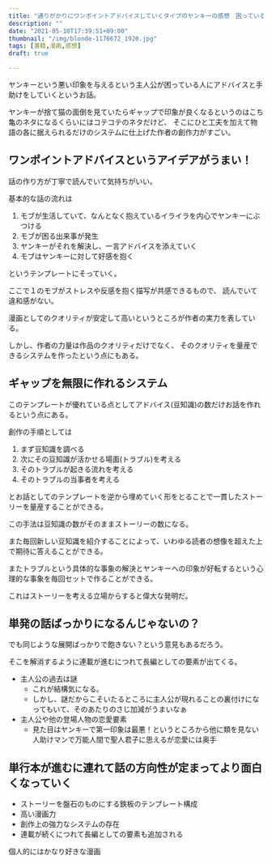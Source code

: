 ```yaml
---
title: "通りがかりにワンポイントアドバイスしていくタイプのヤンキーの感想　困っている人がいたら行動に移せることの勇気よ"
description: ""
date: "2021-05-10T17:39:51+09:00"
thumbnail: "/img/blonde-1176672_1920.jpg"
tags: [書籍,漫画,感想]
draft: true

---
```

ヤンキーという悪い印象を与えるという主人公が困っている人にアドバイスと手助けをしていくというお話。

ヤンキーが捨て猫の面倒を見ていたらギャップで印象が良くなるというのはこち亀のネタになるくらいにはコテコテのネタだけど、
そこにひと工夫を加えて物語の各に据えられるだけのシステムに仕上げた作者の創作力がすごい。
## ワンポイントアドバイスというアイデアがうまい！
話の作り方が丁寧で読んでいて気持ちがいい。

基本的な話の流れは

1. モブが生活していて、なんとなく抱えているイライラを内心でヤンキーにぶつける
2. モブが困る出来事が発生
3. ヤンキーがそれを解決し、一言アドバイスを添えていく
4. モブはヤンキーに対して好感を抱く

というテンプレートにそっていく。

ここで１のモブがストレスや反感を抱く描写が共感できるもので、
読んでいて違和感がない。

漫画としてのクオリティが安定して高いというところが作者の実力を表している。

しかし、作者の力量は作品のクオリティだけでなく、
そのクオリティを量産できるシステムを作ったという点にもある。

## ギャップを無限に作れるシステム
このテンプレートが優れている点としてアドバイス(豆知識)の数だけお話を作れるという点にある。

創作の手順としては

1. まず豆知識を調べる
2. 次にその豆知識が活かせる場面(トラブル)を考える
3. そのトラブルが起きる流れを考える
4. そのトラブルの当事者を考える

とお話としてのテンプレートを逆から埋めていく形をとることで一貫したストーリーを量産することができる。

この手法は豆知識の数がそのままストーリーの数になる。

また毎回新しい豆知識を紹介することによって、いわゆる読者の想像を超えた上で期待に答えることができる。

またトラブルという具体的な事象の解決とヤンキーへの印象が好転するという心理的な事象を毎回セットで作ることができる。

これはストーリーを考える立場からすると偉大な発明だ。

## 単発の話ばっかりになるんじゃないの？
でも同じような展開ばっかりで飽きない？という意見もあるだろう。

そこを解消するように連載が進むにつれて長編としての要素が出てくる。

- 主人公の過去は謎
  - これが結構気になる。
  - しかし、謎だからこそいたるところに主人公が現れることの裏付けになってもいて、そのあたりのさじ加減がうまいなぁ
- 主人公や他の登場人物の恋愛要素
  - 見た目はヤンキーで第一印象は最悪！というところから他に類を見ない人助けマンで万能人間で聖人君子に思えるが恋愛には奥手


## 単行本が進むに連れて話の方向性が定まってより面白くなっていく
- ストーリーを盤石のものにする鉄板のテンプレート構成
- 高い漫画力
- 創作上の強力なシステムの存在
- 連載が続くにつれて長編としての要素も追加される

個人的にはかなり好きな漫画

<div data-vc_mylinkbox_id="887685189"></div>